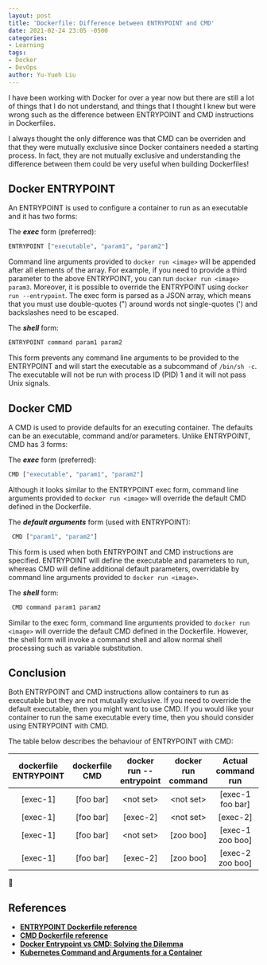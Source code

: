 ```yaml
---
layout: post
title: 'Dockerfile: Difference between ENTRYPOINT and CMD'
date: 2021-02-24 23:05 -0500
categories:
- Learning
tags:
- Docker
- DevOps
author: Yu-Yueh Liu
---
```


I have been working with Docker for over a year now but there are still a lot of things that I do not understand, and things that I thought I knew but were wrong such as the difference between ENTRYPOINT and CMD instructions in Dockerfiles.

I always thought the only difference was that CMD can be overriden and that they were mutually exclusive since Docker containers needed a starting process. In fact, they are not mutually exclusive and understanding the difference between them could be very useful when building Dockerfiles!

## Docker ENTRYPOINT
An ENTRYPOINT is used to configure a container to run as an executable and it has two forms:   

The ***exec*** form (preferred):   
```Bash
ENTRYPOINT ["executable", "param1", "param2"]
```

Command line arguments provided to `docker run <image>` will be appended after all elements of the array. For example, if you need to provide a third parameter to the above ENTRYPOINT, you can run `docker run <image> param3`. Moreover, it is possible to override the ENTRYPOINT using `docker run --entrypoint`. The exec form is parsed as a JSON array, which means that you must use double-quotes (") around words not single-quotes (') and backslashes need to be escaped.

The ***shell*** form:   
```Bash
ENTRYPOINT command param1 param2
```

This form prevents any command line arguments to be provided to the ENTRYPOINT and will start the executable as a subcommand of `/bin/sh -c`. The executable will not be run with process ID (PID) 1 and it will not pass Unix signals.


## Docker CMD
A CMD is used to provide defaults for an executing container. The defaults can be an executable, command and/or parameters. Unlike ENTRYPOINT, CMD has 3 forms:   


The ***exec*** form (preferred):   
```Bash
CMD ["executable", "param1", "param2"]
```

Although it looks similar to the ENTRYPOINT exec form, command line arguments provided to `docker run <image>` will override the default CMD defined in the Dockerfile.


The ***default arguments*** form (used with ENTRYPOINT):   
```Bash
 CMD ["param1", "param2"]
```

This form is used when both ENTRYPOINT and CMD instructions are specified. ENTRYPOINT will define the executable and parameters to run, whereas CMD will define additional default parameters, overridable by command line arguments provided to `docker run <image>`.


The ***shell*** form:   
```Bash
 CMD command param1 param2
```

Similar to the exec form, command line arguments provided to `docker run <image>` will override the default CMD defined in the Dockerfile. However, the shell form will invoke a command shell and allow normal shell processing such as variable substitution.


## Conclusion
Both ENTRYPOINT and CMD instructions allow containers to run as executable but they are not mutually exclusive. If you need to override the default executable, then you might want to use CMD. If you would like your container to run the same executable every time, then you should consider using ENTRYPOINT with CMD.

The table below describes the behaviour of ENTRYPOINT with CMD:

| dockerfile ENTRYPOINT | dockerfile CMD | docker run -\-entrypoint | docker run command | Actual command run
|:--------------------:|:--------------:|:------------------------:|:------------------:|:-----------------------:
| [exec-1]             | [foo bar]      | \<not set\>              | \<not set\>        | [exec-1 foo bar]
| [exec-1]             | [foo bar]      | [exec-2]                 | \<not set\>        | [exec-2]
| [exec-1]             | [foo bar]      | \<not set\>              | [zoo boo]          | [exec-1 zoo boo]
| [exec-1]             | [foo bar]      | [exec-2]                 | [zoo boo]          | [exec-2 zoo boo]

🐢

## References
* **[ENTRYPOINT Dockerfile reference][entrypoint-ref]**
* **[CMD Dockerfile reference][cmd-ref]**
* **[Docker Entrypoint vs CMD: Solving the Dilemma][entrypoint-vs-cmd]**
* **[Kubernetes Command and Arguments for a Container][k8s-cmd-args]**

[entrypoint-ref]: https://docs.docker.com/engine/reference/builder/#entrypoint
[cmd-ref]: https://docs.docker.com/engine/reference/builder/#cmd
[entrypoint-vs-cmd]: https://phoenixnap.com/kb/docker-cmd-vs-entrypoint
[k8s-cmd-args]: https://kubernetes.io/docs/tasks/inject-data-application/define-command-argument-container/#notes
